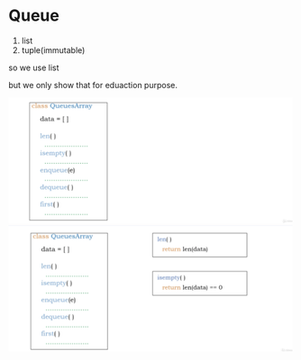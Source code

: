 # Queue

1. list
2. tuple(immutable)

so we use list

but we only show that for eduaction purpose.

<img src='../asserts/139_1.png'></img>
<img src='../asserts/139_2.png'></img>
